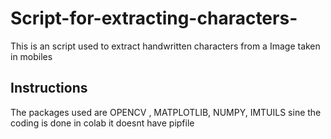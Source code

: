 # Script-for-extracting-characters-
This is an script used to extract handwritten characters from a Image taken in mobiles

## Instructions
  The packages used are OPENCV , MATPLOTLIB, NUMPY, IMTUILS 
  sine the coding is done in colab it doesnt have pipfile
